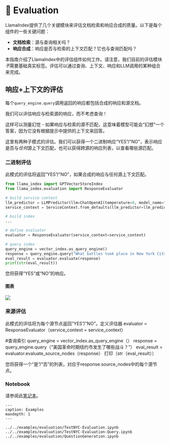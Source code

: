 # 🔬 Evaluation

LlamaIndex提供了几个关键模块来评估文档检索和响应合成的质量。以下是每个组件的一些关键问题：
- **文档检索**：源与查询相关吗？
- **响应合成**：响应是否与检索的上下文匹配？它也与查询匹配吗？

本指南介绍了LlamaIndex中的评估组件如何工作。请注意，我们目前的评估模块*不*需要基础真实标签。评估可以通过查询、上下文、响应和LLM调用的某种组合来完成。

## 响应+上下文的评估

每个`query_engine.query`调用返回的响应都包括合成的响应和源文档。

我们可以评估响应与检索源的响应，而不考虑查询！

这样可以测量幻觉 - 如果响应与检索的源不匹配，这意味着模型可能会“幻想”一个答案，因为它没有根据提示中提供的上下文来回答。

这里有两种子模式的评估。我们可以获得一个二进制响应“YES”/“NO”，表示响应是否与*任何*源上下文匹配，也可以获得跨源的响应列表，以查看哪些源匹配。

### 二进制评估

此模式的评估将返回“YES”/“NO”，如果合成的响应与任何源上下文匹配。

```python
from llama_index import GPTVectorStoreIndex
from llama_index.evaluation import ResponseEvaluator

# build service context
llm_predictor = LLMPredictor(llm=ChatOpenAI(temperature=0, model_name="gpt-4"))
service_context = ServiceContext.from_defaults(llm_predictor=llm_predictor)

# build index
...

# define evaluator
evaluator = ResponseEvaluator(service_context=service_context)

# query index
query_engine = vector_index.as_query_engine()
response = query_engine.query("What battles took place in New York City in the American Revolution?")
eval_result = evaluator.evaluate(response)
print(str(eval_result))

```

您将获得“YES”或“NO”的响应。

#### 图表

![](/_static/evaluation/eval_response_context.png)


### 来源评估

此模式的评估将为每个源节点返回“YES”/“NO”。定义评估器
evaluator = ResponseEvaluator（service_context = service_context）

#查询索引
query_engine = vector_index.as_query_engine（）
response = query_engine.query（“美国革命时期纽约市发生了哪些战斗？”）
eval_result = evaluator.evaluate_source_nodes（response）
打印（str（eval_result））

您将获得一个“是”/“否”的列表，对应于response.source_nodes中的每个源节点。

### Notebook

请参阅此[笔记本](https://github.com/jerryjliu/llama_index/blob/main/examples/evaluation/TestNYC-Evaluation.ipynb)。


```{toctree}
---
caption: Examples
maxdepth: 1
---

../../examples/evaluation/TestNYC-Evaluation.ipynb
../../examples/evaluation/TestNYC-Evaluation-Query.ipynb
../../examples/evaluation/QuestionGeneration.ipynb
```